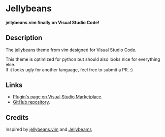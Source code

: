# Jellybeans
#### jellybeans.vim finally on Visual Studio Code!
## Description
The jellybeans theme from vim designed for Visual Studio Code.  

This theme is optimized for python but should also looks nice for everything else.  
If it looks ugly for another language, feel free to submit a PR. :)

## Links
- [Plugin's page on Visual Studio Marketplace](https://marketplace.visualstudio.com/items?itemName=dasfranck.jellybeans).
- [GitHub repository](https://github.com/DasFranck/VSC-Jellybeans).

## Credits
Inspired by [jellybeans.vim](https://github.com/nanotech/jellybeans.vim/) and [Jellybeams](https://github.com/gerane/VSCodeThemes/tree/master/gerane.Theme-Jellybeams)
